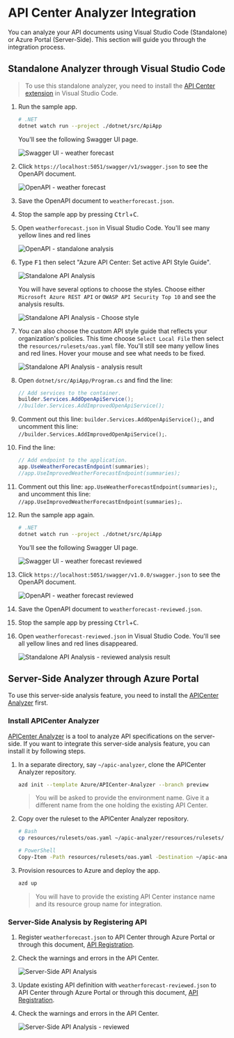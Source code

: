 <!-- markdownlint-disable MD033 -->
# API Center Analyzer Integration

You can analyze your API documents using Visual Studio Code (Standalone) or Azure Portal (Server-Side). This section will guide you through the integration process.

## Standalone Analyzer through Visual Studio Code

> To use this standalone analyzer, you need to install the [API Center extension](https://marketplace.visualstudio.com/items?itemName=apidev.azure-api-center) in Visual Studio Code.

1. Run the sample app.

    ```bash
    # .NET
    dotnet watch run --project ./dotnet/src/ApiApp
    ```

   You'll see the following Swagger UI page.

   ![Swagger UI - weather forecast](./images/api-center-analyzer-integration-01.png)

1. Click `https://localhost:5051/swagger/v1/swagger.json` to see the OpenAPI document.

   ![OpenAPI - weather forecast](./images/api-center-analyzer-integration-02.png)

1. Save the OpenAPI document to `weatherforecast.json`.
1. Stop the sample app by pressing <kbd>Ctrl</kbd>+<kbd>C</kbd>.
1. Open `weatherforecast.json` in Visual Studio Code. You'll see many yellow lines and red lines

   ![OpenAPI - standalone analysis](./images/api-center-analyzer-integration-03.png)

1. Type <kbd>F1</kbd> then select "Azure API Center: Set active API Style Guide".

   ![Standalone API Analysis](./images/api-center-analyzer-integration-04.png)

   You will have several options to choose the styles. Choose either `Microsoft Azure REST API` or `OWASP API Security Top 10` and see the analysis results.

   ![Standalone API Analysis - Choose style](./images/api-center-analyzer-integration-05.png)

1. You can also choose the custom API style guide that reflects your organization's policies. This time choose `Select Local File` then select the `resources/rulesets/oas.yaml` file. You'll still see many yellow lines and red lines. Hover your mouse and see what needs to be fixed.

   ![Standalone API Analysis - analysis result](./images/api-center-analyzer-integration-06.png)

1. Open `dotnet/src/ApiApp/Program.cs` and find the line:

    ```csharp
    // Add services to the container.
    builder.Services.AddOpenApiService();
    //builder.Services.AddImprovedOpenApiService();
    ```

1. Comment out this line: `builder.Services.AddOpenApiService();`, and uncomment this line: `//builder.Services.AddImprovedOpenApiService();`.
1. Find the line:

    ```csharp
    // Add endpoint to the application.
    app.UseWeatherForecastEndpoint(summaries);
    //app.UseImprovedWeatherForecastEndpoint(summaries);
    ```

1. Comment out this line: `app.UseWeatherForecastEndpoint(summaries);`, and uncomment this line: `//app.UseImprovedWeatherForecastEndpoint(summaries);`.
1. Run the sample app again.

    ```bash
    # .NET
    dotnet watch run --project ./dotnet/src/ApiApp
    ```

   You'll see the following Swagger UI page.

   ![Swagger UI - weather forecast reviewed](./images/api-center-analyzer-integration-07.png)

1. Click `https://localhost:5051/swagger/v1.0.0/swagger.json` to see the OpenAPI document.

   ![OpenAPI - weather forecast reviewed](./images/api-center-analyzer-integration-08.png)

1. Save the OpenAPI document to `weatherforecast-reviewed.json`.
1. Stop the sample app by pressing <kbd>Ctrl</kbd>+<kbd>C</kbd>.
1. Open `weatherforecast-reviewed.json` in Visual Studio Code. You'll see all yellow lines and red lines disappeared.

   ![Standalone API Analysis - reviewed analysis result](./images/api-center-analyzer-integration-09.png)

## Server-Side Analyzer through Azure Portal

To use this server-side analysis feature, you need to install the [APICenter Analyzer](https://github.com/Azure/APICenter-Analyzer) first.

### Install APICenter Analyzer

[APICenter Analyzer](https://github.com/Azure/APICenter-Analyzer) is a tool to analyze API specifications on the server-side. If you want to integrate this server-side analysis feature, you can install it by following steps.

1. In a separate directory, say `~/apic-analyzer`, clone the APICenter Analyzer repository.

    ```bash
    azd init --template Azure/APICenter-Analyzer --branch preview
    ```

   > You will be asked to provide the environment name. Give it a different name from the one holding the existing API Center.

1. Copy over the ruleset to the APICenter Analyzer repository.

    ```bash
    # Bash
    cp resources/rulesets/oas.yaml ~/apic-analyzer/resources/rulesets/

    # PowerShell
    Copy-Item -Path resources/rulesets/oas.yaml -Destination ~/apic-analyzer/resources/rulesets/
    ```

1. Provision resources to Azure and deploy the app.

    ```bash
    azd up
    ```

   > You will have to provide the existing API Center instance name and its resource group name for integration.

### Server-Side Analysis by Registering API

1. Register `weatherforecast.json` to API Center through Azure Portal or through this document, [API Registration](./api-registration.md).
1. Check the warnings and errors in the API Center.

   ![Server-Side API Analysis](./images/api-center-analyzer-integration-10.png)

1. Update existing API definition with `weatherforecast-reviewed.json` to API Center through Azure Portal or through this document, [API Registration](./api-registration.md).
1. Check the warnings and errors in the API Center.

   ![Server-Side API Analysis - reviewed](./images/api-center-analyzer-integration-11.png)
